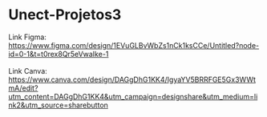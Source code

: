 # Unect-Projetos3

Link Figma: https://www.figma.com/design/1EVuGLBvWbZs1nCk1ksCCe/Untitled?node-id=0-1&t=t0rex8Qr5eVwaIke-1
<br><br>
Link Canva: https://www.canva.com/design/DAGgDhG1KK4/IgyaYV5BRRFGE5Gx3WWtmA/edit?utm_content=DAGgDhG1KK4&utm_campaign=designshare&utm_medium=link2&utm_source=sharebutton
